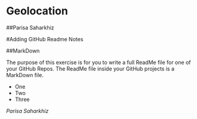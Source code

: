 # Geolocation
##Parisa Saharkhiz

#Adding GitHub Readme Notes

##MarkDown

The purpose of this exercise is for you to write a full ReadMe file for one of your GitHub Repos.
The ReadMe file inside your GitHub projects is a MarkDown file.



- One
- Two
- Three

*Parisa* *Saharkhiz*
